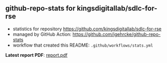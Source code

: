 ## github-repo-stats for kingsdigitallab/sdlc-for-rse

- statistics for repository https://github.com/kingsdigitallab/sdlc-for-rse
- managed by GitHub Action: https://github.com/jgehrcke/github-repo-stats
- workflow that created this README: `.github/workflows/stats.yml`

**Latest report PDF**: [report.pdf](https://github.com/kingsdigitallab/sdlc-for-rse/raw/stats/kingsdigitallab/sdlc-for-rse/latest-report/report.pdf)

